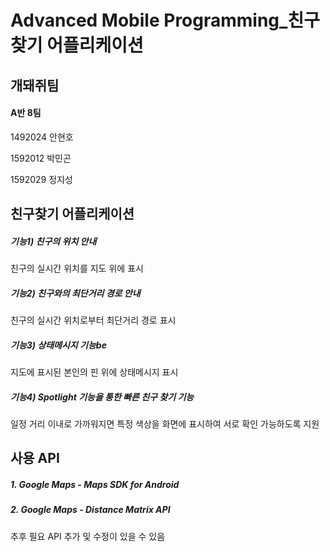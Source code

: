 # Advanced Mobile Programming_친구찾기 어플리케이션

## 개돼쥐팀

#### A반 8팀

1492024 안현호

1592012 박민곤

1592029 정지성



## 친구찾기 어플리케이션

##### 기능1) 친구의 위치 안내

친구의 실시간 위치를 지도 위에 표시

##### 기능2) 친구와의 최단거리 경로 안내

친구의 실시간 위치로부터 최단거리 경로 표시

##### 기능3) 상태메시지 기능be

지도에 표시된 본인의 핀 위에 상태메시지 표시

##### 기능4) Spotlight 기능을 통한 빠른 친구 찾기 기능

일정 거리 이내로 가까워지면 특정 색상을 화면에 표시하여 서로 확인 가능하도록 지원



## 사용 API

##### 1. Google Maps - Maps SDK for Android

##### 2. Google Maps - Distance Matrix API

추후 필요 API 추가 및 수정이 있을 수 있음